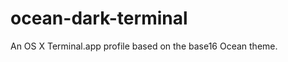 ocean-dark-terminal
===================

An OS X Terminal.app profile based on the base16 Ocean theme.
